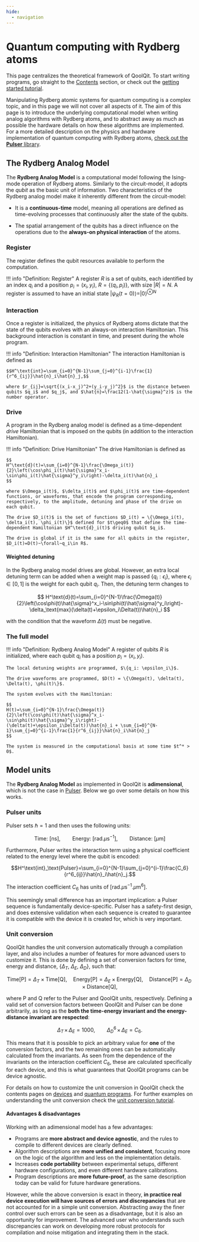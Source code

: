 ```yaml
---
hide:
  - navigation
---
```


# **Quantum computing with Rydberg atoms**

This page centralizes the theoretical framework of QoolQit. To start writing programs, go straight to the [Contents](../contents/graphs.md) section, or check out the [getting started tutorial](../tutorials/getting_started.md).

Manipulating Rydberg atomic systems for quantum computing is a complex topic, and in this page we will not cover all aspects of it. The aim of this page is to introduce the underlying computational model when writing analog algorithms with Rydberg atoms, and to abstract away as much as possible the hardware details on how these algorithms are implemented. For a more detailed description on the physics and hardware implementation of quantum computing with Rydberg atoms, [check out the **Pulser** library](https://pulser.readthedocs.io/en/stable/index.html).

## **The Rydberg Analog Model**

The **Rydberg Analog Model** is a computational model following the Ising-mode operation of Rydberg atoms. Similarly to the circuit-model, it adopts the *qubit* as the basic unit of information. Two characteristics of the Rydberg analog model make it inherently different from the circuit-model:

- It is a **continuous-time** model, meaning all operations are defined as time-evolving processes that continuously alter the state of the qubits.

- The spatial arrangement of the qubits has a direct influence on the operations due to the **always-on physical interaction** of the atoms.

### **Register**

The register defines the qubit resources available to perform the computation.

!!! info "Definition: Register"
    A register $R$ is a set of qubits, each identified by an index $q_i$ and a position $p_i = (x_i, y_i)$, $R=\{(q_i, p_i)\}$, with size $|R|=N$. A register is assumed to have an initial state $|\psi_R(t=0)\rangle = |0\rangle^{\otimes N}$

### **Interaction**

Once a register is initialized, the physics of Rydberg atoms dictate that the state of the qubits evolves with an always-on interaction Hamiltonian. This background interaction is constant in time, and present during the whole program.

!!! info "Definition: Interaction Hamiltonian"
    The interaction Hamiltonian is defined as

    $$H^\text{int}=\sum_{i=0}^{N-1}\sum_{j=0}^{i-1}\frac{1}{r^6_{ij}}\hat{n}_i\hat{n}_j,$$

    where $r_{ij}=\sqrt{(x_i-x_j)^2+(y_i-y_j)^2}$ is the distance between qubits $q_i$ and $q_j$, and $\hat{n}=\frac12(1-\hat{\sigma}^z)$ is the number operator.

### **Drive**

A program in the Rydberg analog model is defined as a time-dependent *drive* Hamiltonian that is imposed on the qubits (in addition to the interaction Hamiltonian).

!!! info "Definition: Drive Hamiltonian"
    The drive Hamiltonian is defined as

    $$
    H^\text{d}(t)=\sum_{i=0}^{N-1}\frac{\Omega_i(t)}{2}\left(\cos\phi_i(t)\hat{\sigma}^x_i-\sin\phi_i(t)\hat{\sigma}^y_i\right)-\delta_i(t)\hat{n}_i
    $$

    where $\Omega_i(t)$, $\delta_i(t)$ and $\phi_i(t)$ are time-dependent functions, or waveforms, that encode the program corresponding, respectively, to the amplitude, detuning and phase of the drive on each qubit.

    The drive $D_i(t)$ is the set of functions $D_i(t) = \{\Omega_i(t), \delta_i(t), \phi_i(t)\}$ defined for $t\geq0$ that define the time-dependent Hamiltonian $H^\text{d}_i(t)$ driving qubit $q_i$.

    The drive is global if it is the same for all qubits in the register, $D_i(t)=D(t)~\forall~q_i\in R$.

#### Weighted detuning

In the Rydberg analog model drives are global. However, an extra local detuning term can be added when a weight map is passed $\{q_i: \epsilon_i\}$, where $\epsilon_i\in[0, 1]$ is the weight for each qubit $q_i$. Then, the detuning term changes to

$$
H^\text{d}(t)=\sum_{i=0}^{N-1}\frac{\Omega(t)}{2}\left(\cos\phi(t)\hat{\sigma}^x_i-\sin\phi(t)\hat{\sigma}^y_i\right)-\delta_\text{max}(\delta(t)+\epsilon_i\Delta(t))\hat{n}_i
$$

with the condition that the waveform $\Delta(t)$ must be negative.

### **The full model**

!!! info "Definition: Rydberg Analog Model"
    A register of qubits $R$ is initialized, where each qubit $q_i$ has a position $p_i = (x_i, y_i)$.

    The local detuning weights are programmed, $\{q_i: \epsilon_i\}$.

    The drive waveforms are programmed, $D(t) = \{\Omega(t), \delta(t), \Delta(t), \phi(t)\}$.

    The system evolves with the Hamiltonian:

    $$
    H(t)=\sum_{i=0}^{N-1}\frac{\Omega(t)}{2}\left(\cos\phi(t)\hat{\sigma}^x_i-\sin\phi(t)\hat{\sigma}^y_i\right)-(\delta(t)+\epsilon_i\Delta(t))\hat{n}_i + \sum_{i=0}^{N-1}\sum_{j=0}^{i-1}\frac{1}{r^6_{ij}}\hat{n}_i\hat{n}_j
    $$

    The system is measured in the computational basis at some time $t^* > 0$.

## **Model units**

The **Rydberg Analog Model** as implemented in QoolQit is **adimensional**, which is not the case in [Pulser](https://pulser.readthedocs.io/en/stable/). Below we go over some details on how this works.

### Pulser units

Pulser sets $\hbar=1$ and then uses the following units:

$$\text{Time:}~[\text{ns}],\qquad\text{Energy:}~[\text{rad}.\mu\text{s}^{-1}],\qquad\text{Distance:}~[\mu\text{m}]$$

Furthermore, Pulser writes the interaction term using a physical coefficient related to the energy level where the qubit is encoded:

$$H^\text{int}_\text{Pulser}=\sum_{i=0}^{N-1}\sum_{j=0}^{i-1}\frac{C_6}{r^6_{ij}}\hat{n}_i\hat{n}_j.$$

The interaction coefficient $C_6$ has units of $[\text{rad}.\mu\text{s}^{-1}.\mu\text{m}^{6}].$

This seemingly small difference has an important implication: a Pulser sequence is fundamentally device-specific. Pulser has a safety-first design, and does extensive validation when each sequence is created to guarantee it is compatible with the device it is created for, which is very important.

### Unit conversion

QoolQit handles the unit conversion automatically through a compilation layer, and also includes a number of features for more advanced users to customize it. This is done by defining a set of conversion factors for time, energy and distance, $\{\Delta_T$, $\Delta_E$, $\Delta_D\}$, such that:

$$\text{Time[P]}=\Delta_T \times \text{Time[Q]},\quad\text{Energy[P]}=\Delta_E \times \text{Energy[Q]},\quad\text{Distance[P]}=\Delta_D \times \text{Distance[Q]},$$

where $\text{P}$ and $\text{Q}$ refer to the Pulser and QoolQit units, respectively. Defining a valid set of conversion factors between QoolQit and Pulser can be done arbitrarily, as long as the **both the time-energy invariant and the energy-distance invariant are respected**:

$$\Delta_T\,\times\,\Delta_E = 1000,\qquad \Delta_D^6\,\times\,\Delta_E = C_6.$$

This means that it is possible to pick an arbitrary value for **one** of the conversion factors, and the two remaining ones can be automatically calculated from the invariants. As seen from the dependence of the invariants on the interaction coefficient $C_6$, these are calculated specifically for each device, and this is what guarantees that QoolQit programs can be device agnostic.

For details on how to customize the unit conversion in QoolQit check the contents pages on [devices](../contents/devices.md) and [quantum programs](../contents/programs.md). For further examples on understanding the unit conversion check the [unit conversion tutorial](../tutorials/unit_conversion.md).

#### Advantages & disadvantages

Working with an adimensional model has a few advantages:

- Programs are **more abstract and device agnostic**, and the rules to compile to different devices are clearly defined.
- Algorithm descriptions are **more unified and consistent**, focusing more on the logic of the algorithm and less on the implementation details.
- Increases **code portability** between experimental setups, different hardware configurations, and even different hardware calibrations.
- Program descriptions are **more future-proof**, as the same description today can be valid for future hardware generations.

However, while the above conversion is exact in theory, **in practice real device execution will have sources of errors and discrepancies** that are not accounted for in a simple unit conversion. Abstracting away the finer control over such errors can be seen as a disadvantage, but it is also an opportunity for improvement. The advanced user who understands such discrepancies can work on developing more robust protocols for compilation and noise mitigation and integrating them in the stack.
